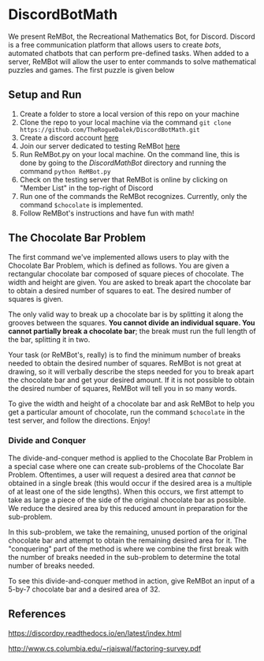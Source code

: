 # DiscordBotMath
We present ReMBot, the Recreational Mathematics Bot, for Discord. 
Discord is a free communication platform that allows users to create _bots_, 
automated chatbots that can perform pre-defined tasks. When added to a server, ReMBot will allow the user to
 enter commands to solve mathematical puzzles and games. The first puzzle is given below

## Setup and Run
1. Create a folder to store a local version of this repo on your machine
2. Clone the repo to your local machine via the command `git clone https://github.com/TheRogueDalek/DiscordBotMath.git`
3. Create a discord account [here](https://discordapp.com/)
4. Join our server dedicated to testing ReMBot [here](https://discord.gg/awFeeb5)
5. Run ReMBot.py on your local machine. On the command line, this is done by going to the _DiscordMathBot_ directory and running the command `python ReMBot.py`
6. Check on the testing server that ReMBot is online by clicking on "Member List" in the top-right of Discord
7. Run one of the commands the ReMBot recognizes. Currently, only the command `$chocolate` is implemented.
8. Follow ReMBot's instructions and have fun with math!

## The Chocolate Bar Problem
The first command we've implemented allows users to play with the Chocolate Bar Problem, which is defined as follows.
You are given a rectangular chocolate bar composed of square pieces of chocolate. The width and height are given.
You are asked to break apart the chocolate bar to obtain a desired number of squares to eat. The desired number of squares is given.

The only valid way to break up a chocolate bar is by splitting it along the grooves
between the squares. **You cannot divide an individual square. You cannot partially break a chocolate bar**; 
the break must run the full length of the bar, splitting it in two.

Your task (or ReMBot's, really) is to find the minimum number of breaks needed to obtain the desired number of squares.
ReMBot is not great at drawing, so it will verbally describe the steps needed 
for you to break apart the chocolate bar and get your desired amount. 
If it is not possible to obtain the desired number of squares, ReMBot will tell you in so many words.

To give the width and height of a chocolate bar and ask ReMBot to help you get a particular amount of chocolate,
run the command `$chocolate` in the test server, and follow the directions. Enjoy!

### Divide and Conquer

The divide-and-conquer method is applied to the Chocolate Bar Problem in a 
special case where one can create sub-problems of the Chocolate Bar Problem. Oftentimes, a user will request a
desired area that _cannot_ be obtained in a single break (this would occur if the desired area is a multiple of at least one of the side lengths).
When this occurs, we first attempt to take as large a piece of the side of the original chocolate bar as possible. 
We reduce the desired area by this reduced amount in preparation for the sub-problem.

In this sub-problem, we take the remaining, unused portion of the original chocolate bar
and attempt to obtain the remaining desired area for it. The "conquering" part of the method is where we combine the 
first break with the number of breaks needed in the sub-problem to determine the total number of breaks needed.

To see this divide-and-conquer method in action, give ReMBot an input of a 5-by-7 chocolate bar and a desired area of 32.

## References
https://discordpy.readthedocs.io/en/latest/index.html

http://www.cs.columbia.edu/~rjaiswal/factoring-survey.pdf